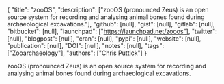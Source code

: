{
  "title": "zooOS",
  "description": ["zooOS (pronounced Zeus) is an open source system for recording and analysing animal bones found during archaeological excavations."],
  "github": [null],
  "gist": [null],
  "gitlab": [null],
  "bitbucket": [null],
  "launchpad": ["https://launchpad.net/zooos"],
  "twitter": [null],
  "blogpost": [null],
  "cran": [null],
  "pypi": [null],
  "website": [null],
  "publication": [null],
  "DOI": [null],
  "notes": [null],
  "tags": ["Zooarchaeology"],
  "authors": ["Chris Puttick"]
}

<!-- Generated by csv2md.R – do not edit by hand -->

zooOS (pronounced Zeus) is an open source system for recording and analysing animal bones found during archaeological excavations.